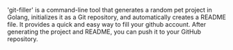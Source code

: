 'git-filler' is a command-line tool that generates a random pet project in Golang, initializes it as a Git repository, and automatically creates a README file. It provides a quick and easy way to fill your github account. After generating the project and README, you can push it to your GitHub repository.